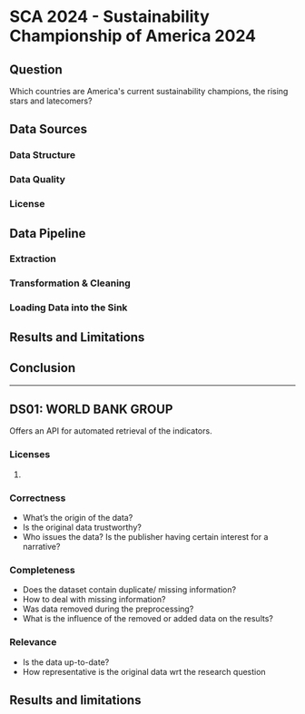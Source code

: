 # SCA 2024 - Sustainability Championship of America 2024


## Question
Which countries are America's current sustainability champions, the rising stars and latecomers?

## Data Sources

### Data Structure 

### Data Quality

### License

## Data Pipeline

### Extraction

### Transformation & Cleaning

### Loading Data into the Sink

## Results and Limitations

## Conclusion

------

## DS01: WORLD BANK GROUP

Offers an API for automated retrieval of the indicators. 

### Licenses
1. 

### Correctness

- What’s the origin of the data?
- Is the original data trustworthy?
- Who issues the data? Is the publisher having certain interest for a narrative?

### Completeness

- Does the dataset contain duplicate/ missing information?
- How to deal with missing information?
- Was data removed during the preprocessing?
- What is the influence of the removed or added data on the results?

### Relevance

- Is the data up-to-date?
- How representative is the original data wrt the research question

## Results and limitations
